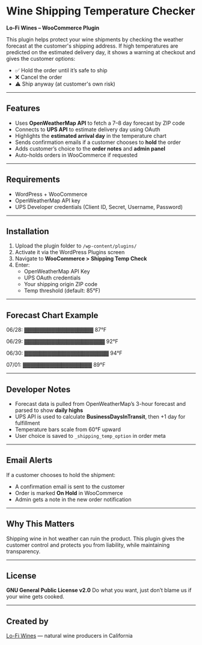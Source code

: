# Wine Shipping Temperature Checker

**Lo-Fi Wines – WooCommerce Plugin**

This plugin helps protect your wine shipments by checking the weather forecast at the customer's shipping address. If high temperatures are predicted on the estimated delivery day, it shows a warning at checkout and gives the customer options:

- ✅ Hold the order until it’s safe to ship
- ❌ Cancel the order
- ⚠️ Ship anyway (at customer's own risk)

---

## Features

- Uses **OpenWeatherMap API** to fetch a 7–8 day forecast by ZIP code
- Connects to **UPS API** to estimate delivery day using OAuth
- Highlights the **estimated arrival day** in the temperature chart
- Sends confirmation emails if a customer chooses to **hold** the order
- Adds customer’s choice to the **order notes** and **admin panel**
- Auto-holds orders in WooCommerce if requested

---

## Requirements

- WordPress + WooCommerce
- OpenWeatherMap API key
- UPS Developer credentials (Client ID, Secret, Username, Password)

---

## Installation

1. Upload the plugin folder to `/wp-content/plugins/`
2. Activate it via the WordPress Plugins screen
3. Navigate to **WooCommerce > Shipping Temp Check**
4. Enter:
   - OpenWeatherMap API Key
   - UPS OAuth credentials
   - Your shipping origin ZIP code
   - Temp threshold (default: 85°F)

---

## Forecast Chart Example

06/28: ▓▓▓▓▓▓▓▓▓▓▓▓▓▓▓▓▓▓ 87°F

06/29: ▓▓▓▓▓▓▓▓▓▓▓▓▓▓▓▓▓▓▓▓▓ 92°F 

06/30: ▓▓▓▓▓▓▓▓▓▓▓▓▓▓▓▓▓▓▓▓▓▓ 94°F

07/01: ▓▓▓▓▓▓▓▓▓▓▓▓▓▓▓▓▓▓ 89°F

---

## Developer Notes

- Forecast data is pulled from OpenWeatherMap’s 3-hour forecast and parsed to show **daily highs**
- UPS API is used to calculate **BusinessDaysInTransit**, then +1 day for fulfillment
- Temperature bars scale from 60°F upward
- User choice is saved to `_shipping_temp_option` in order meta

---

## Email Alerts

If a customer chooses to hold the shipment:
- A confirmation email is sent to the customer
- Order is marked **On Hold** in WooCommerce
- Admin gets a note in the new order notification

---

## Why This Matters

Shipping wine in hot weather can ruin the product. This plugin gives the customer control and protects you from liability, while maintaining transparency.

---

## License

**GNU General Public License v2.0**
Do what you want, just don’t blame us if your wine gets cooked.

---

## Created by

[Lo-Fi Wines](https://www.lofi-wines.com) — natural wine producers in California

